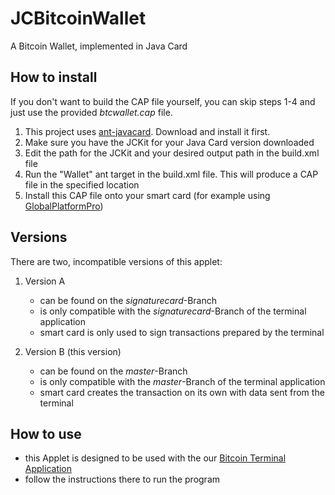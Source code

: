 # JCBitcoinWallet
A Bitcoin Wallet, implemented in Java Card

## How to install
If you don't want to build the CAP file yourself, you can skip steps 1-4 and just use the provided *btcwallet.cap* file.
1. This project uses [ant-javacard](https://github.com/martinpaljak/ant-javacard). Download and install it first.
1. Make sure you have the JCKit for your Java Card version downloaded
1. Edit the path for the JCKit and your desired output path in the build.xml file
1. Run the "Wallet" ant target in the build.xml file. This will produce a CAP file in the specified location
1. Install this CAP file onto your smart card (for example using [GlobalPlatformPro](https://github.com/martinpaljak/GlobalPlatformPro))

## Versions
There are two, incompatible versions of this applet:
1. Version A
    * can be found on the *signaturecard*-Branch 
    * is only compatible with the *signaturecard*-Branch of the terminal application
    * smart card is only used to sign transactions prepared by the terminal
    
2. Version B (this version)
    * can be found on the *master*-Branch
    * is only compatible with the *master*-Branch of the terminal application
    * smart card creates the transaction on its own with data sent from the terminal

## How to use
* this Applet is designed to be used with the our [Bitcoin Terminal Application](https://github.com/johannzapf/bitcointerminal)
* follow the instructions there to run the program
